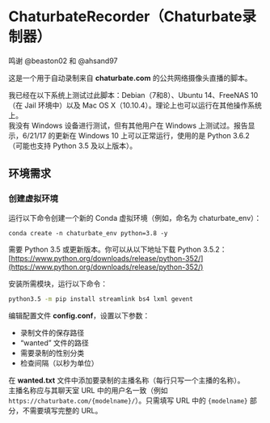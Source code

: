 # ChaturbateRecorder（Chaturbate录制器）

鸣谢 @beaston02 和 @ahsand97

这是一个用于自动录制来自 **chaturbate.com** 的公共网络摄像头直播的脚本。

我已经在以下系统上测试过此脚本：Debian（7和8）、Ubuntu 14、FreeNAS 10（在 Jail 环境中）以及 Mac OS X（10.10.4）。理论上也可以运行在其他操作系统上。  
我没有 Windows 设备进行测试，但有其他用户在 Windows 上测试过。报告显示，6/21/17 的更新在 Windows 10 上可以正常运行，使用的是 Python 3.6.2（可能也支持 Python 3.5 及以上版本）。

## 环境需求
### 创建虚拟环境
运行以下命令创建一个新的 Conda 虚拟环境（例如，命名为 chaturbate_env）：
```
conda create -n chaturbate_env python=3.8 -y

```


需要 Python 3.5 或更新版本。你可以从以下地址下载 Python 3.5.2：  
[https://www.python.org/downloads/release/python-352/](https://www.python.org/downloads/release/python-352/)

安装所需模块，运行以下命令：  
```bash
python3.5 -m pip install streamlink bs4 lxml gevent
```

编辑配置文件 **config.conf**，设置以下参数：
- 录制文件的保存路径
- “wanted” 文件的路径
- 需要录制的性别分类
- 检查间隔（以秒为单位）

在 **wanted.txt** 文件中添加要录制的主播名称（每行只写一个主播的名称）。  
主播名称应与其聊天室 URL 中的用户名一致（例如 `https://chaturbate.com/{modelname}/`）。只需填写 URL 中的 `{modelname}` 部分，不需要填写完整的 URL。